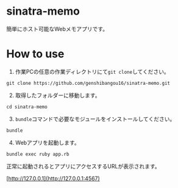 # sinatra-memo

簡単にホスト可能なWebメモアプリです。

# How to use

1. 作業PCの任意の作業ディレクトリにて`git clone`してください。

```
git clone https://github.com/genshibangou16/sinatra-memo.git
```

2. 取得したフォルダーに移動します。

```
cd sinatra-memo
```

3. `bundle`コマンドで必要なモジュールをインストールしてください。

```
bundle
```

4. Webアプリを起動します。

```
bundle exec ruby app.rb
```

正常に起動されるとアプリにアクセスするURLが表示されます。

[http://127.0.0.1](http://127.0.0.1:4567)

